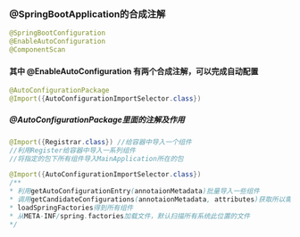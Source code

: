 ### @SpringBootApplication的合成注解

```java
@SpringBootConfiguration
@EnableAutoConfiguration
@ComponentScan
```

#### 其中 @EnableAutoConfiguration 有两个合成注解，可以完成自动配置

```java
@AutoConfigurationPackage
@Import({AutoConfigurationImportSelector.class})  
```

##### @AutoConfigurationPackage里面的注解及作用

```java
@Import({Registrar.class}) //给容器中导入一个组件
//利用Register给容器中导入一系列组件
//将指定的包下所有组件导入MainApplication所在的包
```

```java
@Import({AutoConfigurationImportSelector.class})  
/**
* 利用getAutoConfigurationEntry(annotaionMetadata)批量导入一些组件
* 调用getCandidateConfigurations(annotaionMetadata, attributes)获取所以需要导入的全类名
* loadSpringFactories得到所有组件
* 从META-INF/spring.factories加载文件，默认扫描所有系统此位置的文件
*/
```

